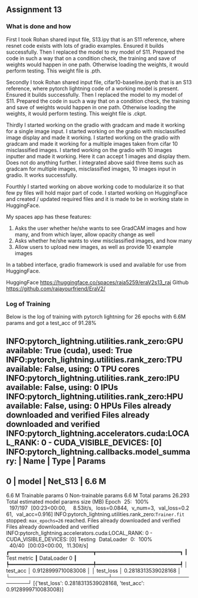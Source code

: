 ## Assignment 13

### What is done and how

First I took Rohan shared input file, S13.ipy that is an S11 reference, where resnet code exists with lots of gradio examples.
Ensured it builds successfully.
Then I replaced the model to my model of S11.
Prepared the code in such a way that on a condition check, the training and save of weights would happen in one path. Otherwise loading the weights, it would perform testing. This weight file is .pth.

Secondly I took Rohan shared input file, cifar10-baseline.ipynb that is an S13 reference, where pytorch lightning code of a working model is present.
Ensured it builds successfully.
Then I replaced the model to my model of S11.
Prepared the code in such a way that on a condition check, the training and save of weights would happen in one path. Otherwise loading the weights, it would perform testing. This weight file is .ckpt.

Thirdly I started working on the gradio with gradcam and made it working for a single image input.
I started working on the gradio with misclassified image display and made it working.
I started working on the gradio with gradcam and made it working for a multiple images taken from cifar 10 misclassified images. 
I started working on the gradio with 10 images inputter and made it working. Here it can accept 1 images and display them. Does not do anything further.
I integrated above said three items such as gradcam for multiple images, misclassified images, 10 images input in gradio. It works successfully.

Fourthly I started working on above working code to modularize it so that few py files will hold major part of code.
I started working on HuggingFace and created / updated required files and it is made to be in working state in HuggingFace.


My spaces app has these features:
1. Asks the user whether he/she wants to see GradCAM images and how many, and from which layer, allow opacity change as well
2. Asks whether he/she wants to view misclassified images, and how many
3. Allow users to upload new images, as well as provide 10 example images

In a tabbed interface, gradio framework is used and available for use from HuggingFace.

HuggingFace https://huggingface.co/spaces/raja5259/eraV2s13_raj
Github https://github.com/rajayourfriend/EraV2/

### Log of Training  

Below is the log of training with pytorch lightning for 26 epochs with 6.6M params and got a test_acc of 91.28%

INFO:pytorch_lightning.utilities.rank_zero:GPU available: True (cuda), used: True
INFO:pytorch_lightning.utilities.rank_zero:TPU available: False, using: 0 TPU cores
INFO:pytorch_lightning.utilities.rank_zero:IPU available: False, using: 0 IPUs
INFO:pytorch_lightning.utilities.rank_zero:HPU available: False, using: 0 HPUs
Files already downloaded and verified
Files already downloaded and verified
INFO:pytorch_lightning.accelerators.cuda:LOCAL_RANK: 0 - CUDA_VISIBLE_DEVICES: [0]
INFO:pytorch_lightning.callbacks.model_summary:
  | Name  | Type    | Params
----------------------------------
0 | model | Net_S13 | 6.6 M 
----------------------------------
6.6 M     Trainable params
0         Non-trainable params
6.6 M     Total params
26.293    Total estimated model params size (MB)
Epoch 25: 100%
 197/197 [00:23<00:00,  8.53it/s, loss=0.0844, v_num=3, val_loss=0.261, val_acc=0.916]
INFO:pytorch_lightning.utilities.rank_zero:`Trainer.fit` stopped: `max_epochs=26` reached.
Files already downloaded and verified
Files already downloaded and verified
INFO:pytorch_lightning.accelerators.cuda:LOCAL_RANK: 0 - CUDA_VISIBLE_DEVICES: [0]
Testing DataLoader 0: 100%
 40/40 [00:03<00:00, 11.30it/s]
┏━━━━━━━━━━━━━━━━━━━━━━━━━━━┳━━━━━━━━━━━━━━━━━━━━━━━━━━━┓
┃        Test metric        ┃       DataLoader 0        ┃
┡━━━━━━━━━━━━━━━━━━━━━━━━━━━╇━━━━━━━━━━━━━━━━━━━━━━━━━━━┩
│         test_acc          │    0.9128999710083008     │
│         test_loss         │    0.2818313539028168     │
└───────────────────────────┴───────────────────────────┘
[{'test_loss': 0.2818313539028168, 'test_acc': 0.9128999710083008}]



